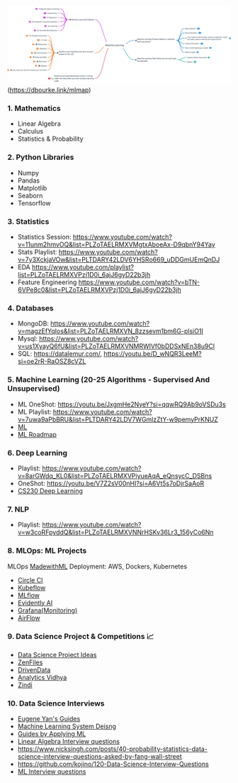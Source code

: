 ![Machine Learning Roadmap](https://raw.githubusercontent.com/mrdbourke/machine-learning-roadmap/master/2020-ml-roadmap-overview.png?token=AD7ZOCOIG7IZXHDL63W6RZK7A3B6I)(https://dbourke.link/mlmap)

### 1. Mathematics

- Linear Algebra
- Calculus
- Statistics & Probability
      
### 2. Python Libraries 

- Numpy
- Pandas
- Matplotlib
- Seaborn
- Tensorflow

### 3. Statistics

- Statistics Session: https://www.youtube.com/watch?v=11unm2hmvOQ&list=PLZoTAELRMXVMgtxAboeAx-D9qbnY94Yay
- Stats Playlist: https://www.youtube.com/watch?v=7y3XckjaVOw&list=PLTDARY42LDV6YHSRo669_uDDGmUEmQnDJ
- EDA https://www.youtube.com/playlist?list=PLZoTAELRMXVPzj1D0i_6ajJ6gyD22b3jh
- Feature Engineering https://www.youtube.com/watch?v=bTN-6VPe8c0&list=PLZoTAELRMXVPzj1D0i_6ajJ6gyD22b3jh

### 4. Databases

- MongoDB: https://www.youtube.com/watch?v=magzEfYqIos&list=PLZoTAELRMXVN_8zzsevm1bm6G-plsiO1I
- Mysql: https://www.youtube.com/watch?v=us1XyayQ6fU&list=PLZoTAELRMXVNMRWlVf0bDDSxNEn38u9Cl
- SQL: https://datalemur.com/, https://youtu.be/D_wNQR3LeeM?si=oe2rR-RaOSZ8cVZL

### 5. Machine Learning (20-25 Algorithms - Supervised And Unsupervised)

- ML OneShot: https://youtu.be/JxgmHe2NyeY?si=qqwRQ9Ab9oVSDu3s
- ML Playlist: https://www.youtube.com/watch?v=7uwa9aPbBRU&list=PLTDARY42LDV7WGmlzZtY-w9pemyPrKNUZ
- [ML](https://youtu.be/Av0oMG49FQE)
- [ML Roadmap](https://wheat-production-d58.notion.site/ML002-e469d005b2b14d5ba6f8c0bdfd305ded)

### 6. Deep Learning 

- Playlist: https://www.youtube.com/watch?v=8arGWdq_KL0&list=PLZoTAELRMXVPiyueAqA_eQnsycC_DSBns
- OneShot: https://youtu.be/V7Z2sV00nHI?si=A6Vt5s7oDjrSaAoR
- [CS230 Deep Learning](https://cs230.stanford.edu/) 

### 7. NLP 

- Playlist: https://www.youtube.com/watch?v=w3coRFpyddQ&list=PLZoTAELRMXVNNrHSKv36Lr3_156yCo6Nn

### 8. MLOps: ML Projects

MLOps [MadewithML](https://madewithml.com/courses/mlops/)
Deployment: AWS, Dockers, Kubernetes

- [Circle CI](https://circleci.com/)
- [Kubeflow](https://www.kubeflow.org/)
- [MLflow](https://mlflow.org/)
- [Evidently AI](https://evidentlyai.com/)
-  [Grafana(Monitoring)](https://grafana.com/)
- [AirFlow](https://airflow.apache.org)                                                                                                                                              

### 9. Data Science Project & Competitions 📈

- [Data Science Project Ideas](https://github.com/veb-101/Data-Science-Projects)
- [ZenFiles](https://github.com/zenml-io/zenfiles)
- [DrivenData](https://www.drivendata.org/)
- [Analytics Vidhya](https://www.analyticsvidhya.com/)
- [Zindi](https://zindi.africa/)

### 10. Data Science Interviews

- [Eugene Yan's Guides](https://eugeneyan.com/)
- [Machine Learning System Deisng](https://github.com/eugeneyan/applied-ml)
- [Guides by Applying ML](https://applyingml.com/resources/)
- [Linear Algebra Interview questions](https://www.mlstack.cafe/blog/linear-algebra-interview-questions)
- https://www.nicksingh.com/posts/40-probability-statistics-data-science-interview-questions-asked-by-fang-wall-street
- https://github.com/kojino/120-Data-Science-Interview-Questions
- [ML Interview questions](https://github.com/khangich/machine-learning-interview)

